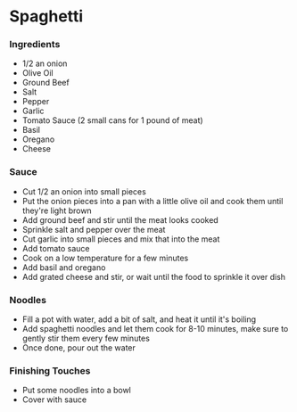 # Spaghetti

### Ingredients
* 1/2 an onion
* Olive Oil
* Ground Beef
* Salt
* Pepper
* Garlic
* Tomato Sauce (2 small cans for 1 pound of meat)
* Basil
* Oregano
* Cheese


### Sauce
* Cut 1/2 an onion into small pieces
* Put the onion pieces into a pan with a little olive oil and cook them until they're light brown
* Add ground beef and stir until the meat looks cooked
* Sprinkle salt and pepper over the meat
* Cut garlic into small pieces and mix that into the meat
* Add tomato sauce
* Cook on a low temperature for a few minutes
* Add basil and oregano
* Add grated cheese and stir, or wait until the food to sprinkle it over dish

### Noodles
* Fill a pot with water, add a bit of salt, and heat it until it's boiling
* Add spaghetti noodles and let them cook for 8-10 minutes, make sure to gently stir them every few minutes
* Once done, pour out the water

### Finishing Touches
* Put some noodles into a bowl
* Cover with sauce